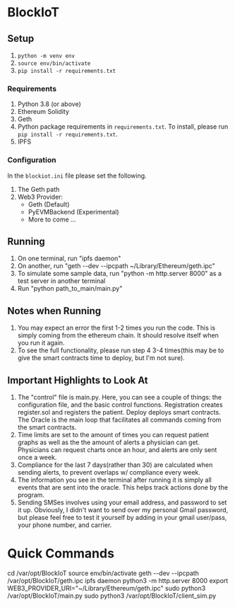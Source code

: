 # BlockIoT

## Setup
1. `python -m venv env`
2. `source env/bin/activate`
3. `pip install -r requirements.txt`

### Requirements
1. Python 3.8 (or above)
2. Ethereum Solidity
3. Geth
4. Python package requirements in `requirements.txt`. To install, please run `pip install -r requirements.txt`.
5. IPFS

### Configuration
In the `blockiot.ini` file please set the following.
1. The Geth path
2. Web3 Provider:
    * Geth (Default)
    * PyEVMBackend (Experimental)
    * More to come ...

## Running

1. On one terminal, run "ipfs daemon"
2. On another, run "geth --dev --ipcpath ~/Library/Ethereum/geth.ipc"
3. To simulate some sample data, run "python -m http.server 8000" as a test server in another terminal
4. Run "python path_to_main/main.py"

## Notes when Running

1. You may expect an error the first 1-2 times you run the code. This is simply coming from the ethereum chain. It should resolve itself when you run it again.
2. To see the full functionality, please run step 4 3-4 times(this may be to give the smart contracts time to deploy, but I'm not sure).

## Important Highlights to Look At

1. The "control" file is main.py. Here, you can see a couple of things: the configuration file, and the basic control functions. Registration creates register.sol and registers the patient. Deploy deploys smart contracts. The Oracle is the main loop that facilitates all commands coming from the smart contracts. 
2. Time limits are set to the amount of times you can request patient graphs as well as the the amount of alerts a physician can get. Physicians can request charts once an hour, and alerts are only sent once a week. 
3. Compliance for the last 7 days(rather than 30) are calculated when sending alerts, to prevent overlaps w/ compliance every week. 
4. The information you see in the terminal after running it is simply all events that are sent into the oracle. This helps track actions done by the program. 
5. Sending SMSes involves using your email address, and password to set it up. Obviously, I didn't want to send over my personal Gmail password, but please feel free to test it yourself by adding in your gmail user/pass, your phone number, and carrier. 


# Quick Commands
cd /var/opt/BlockIoT
source env/bin/activate
geth --dev --ipcpath /var/opt/BlockIoT/geth.ipc
ipfs daemon
python3 -m http.server 8000
export WEB3_PROVIDER_URI="~/Library/Ethereum/geth.ipc"
sudo python3 /var/opt/BlockIoT/main.py
sudo python3 /var/opt/BlockIoT/client_sim.py